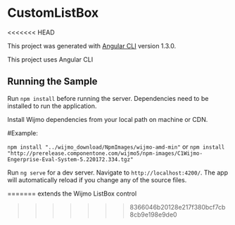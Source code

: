 # CustomListBox
<<<<<<< HEAD

This project was generated with [Angular CLI](https://github.com/angular/angular-cli) version 1.3.0.

This project uses Angular CLI

## Running the Sample

Run `npm install` before running the server. Dependencies need to be installed to run the application.

Install Wijmo dependencies from your local path on machine or CDN.

#Example:

`npm install "../wijmo_download/NpmImages/wijmo-amd-min"`
or
`npm install "http://prerelease.componentone.com/wijmo5/npm-images/C1Wijmo-Engerprise-Eval-System-5.220172.334.tgz"`


Run `ng serve` for a dev server. Navigate to `http://localhost:4200/`. The app will automatically reload if you change any of the source files.


=======
extends the Wijmo ListBox control
>>>>>>> 8366046b20128e217f380bcf7cb8cb9e198e9de0
